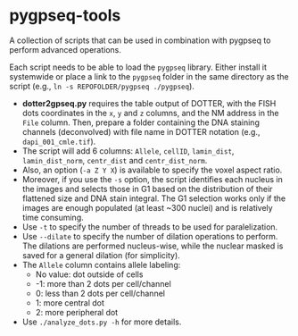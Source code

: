 pygpseq-tools
=============

A collection of scripts that can be used in combination with pygpseq to perform advanced operations.

Each script needs to be able to load the `pygpseq` library. Either install it systemwide or place a link to the `pygpseq` folder in the same directory as the script (e.g., `ln -s REPOFOLDER/pygpseq ./pygpseq`).

* **dotter2gpseq.py** requires the table output of DOTTER, with the FISH dots coordinates in the `x`, `y` and `z` columns, and the NM address in the `File` column. Then, prepare a folder containing the DNA staining channels (deconvolved) with file name in DOTTER notation (e.g., `dapi_001_cmle.tif`).
* The script will add 6 columns: `Allele`, `cellID`, `lamin_dist`, `lamin_dist_norm`, `centr_dist` and `centr_dist_norm`.
* Also, an option (`-a Z Y X`) is available to specify the voxel aspect ratio. 
* Moreover, if you use the `-s` option, the script identifies each nucleus in the images and selects those in G1 based on the distribution of their flattened size and DNA stain integral. The G1 selection works only if the images are enough populated (at least ~300 nuclei) and is relatively time consuming.
* Use `-t` to specify the number of threads to be used for paralelization.
* Use `--dilate` to specify the number of dilation operations to perform. The dilations are performed nucleus-wise, while the nuclear masked is saved for a general dilation (for simplicity).
* The `Allele` column contains allele labeling:
    - No value: dot outside of cells
    - -1: more than 2 dots per cell/channel
    - 0: less than 2 dots per cell/channel
    - 1: more central dot
    - 2: more peripheral dot
* Use `./analyze_dots.py -h` for more details.
